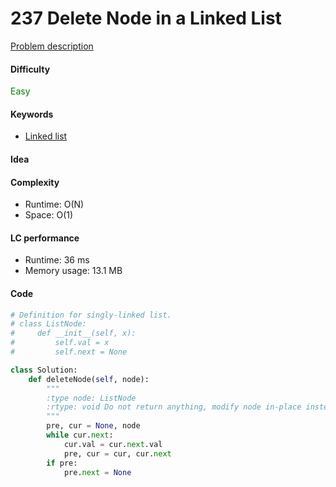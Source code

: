 237 Delete Node in a Linked List
=======================
[Problem description](https://leetcode.com/problems/delete-node-in-a-linked-list/)

#### Difficulty
<span style="color:green">Easy</span>

#### Keywords
- [Linked list](../categories/linked_list.md)

#### Idea


#### Complexity
- Runtime: O(N) 
- Space: O(1)

#### LC performance
- Runtime: 36 ms
- Memory usage: 13.1 MB

#### Code
```python
# Definition for singly-linked list.
# class ListNode:
#     def __init__(self, x):
#         self.val = x
#         self.next = None

class Solution:
    def deleteNode(self, node):
        """
        :type node: ListNode
        :rtype: void Do not return anything, modify node in-place instead.
        """
        pre, cur = None, node
        while cur.next:
            cur.val = cur.next.val
            pre, cur = cur, cur.next
        if pre:
            pre.next = None
```